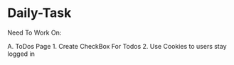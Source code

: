 ﻿# Daily-Task

Need To Work On:
  
  A. ToDos Page
      1. Create CheckBox For Todos
      2. Use Cookies to users stay logged in
      
